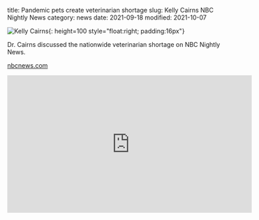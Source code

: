title: Pandemic pets create veterinarian shortage
slug: Kelly Cairns NBC Nightly News
category: news
date: 2021-09-18
modified: 2021-10-07

![Kelly Cairns]({static}/images/kellycairns.jpg){: height=100 style="float:right; padding:16px"}

Dr. Cairns discussed the nationwide veterinarian shortage on NBC Nightly News.

[nbcnews.com](https://www.nbcnews.com/nightly-news/video/pandemic-pets-create-veterinarian-shortage-121267781733)

<iframe loading="lazy" width="560" height="315" src="https://www.nbcnews.com/news/embedded-video/mmvo121267781733" scrolling="no" frameborder="0" allowfullscreen></iframe>

